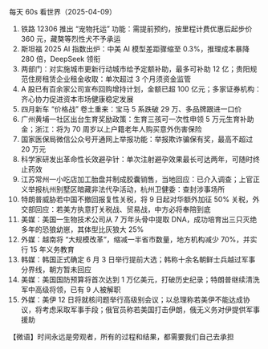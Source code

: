 每天 60s 看世界（2025-04-09）

1. 铁路 12306 推出 “宠物托运” 功能：需提前预约，按里程计费优惠后起步价 360 元，藏獒等烈性犬不予承运
2. 斯坦福 2025 AI 指数出炉：中美 AI 模型差距骤缩至 0.3%，推理成本暴降 280 倍，DeepSeek 领衔
3. 两部门：对实施城市更新行动城市给予定额补助，最多可补助 12 亿；贵阳规范住房租赁企业租金收取：单次超过 3 个月须资金监管
4. A 股已有百余家公司宣布回购增持计划，金额已超 100 亿元；多家证券机构：齐心协力促进资本市场健康稳定发展
5.  四月新车 “价格战” 卷土重来：宝马 5 系跌破 29 万、多品牌跟进一口价
6. 广州黄埔一社区出台生育奖励政策：生育三孩可一次性申领 5 万元生育补助金；浙江：将为 70 周岁以上户籍老年人购买意外伤害保险
7. 国家医保局微信公众号开通网上举报功能：举报欺诈骗保有奖，最高不超过 20 万元
8. 科学家研发出革命性长效避孕针：单次注射避孕效果最长可达两年，可随时终止药效
9. 江苏常州一小吃店加工胎盘并制成胶囊销售，当地回应：已介入调查；上官正义举报杭州别墅区暗藏非法代孕活动，杭州卫健委：查封涉事场所
10. 特朗普威胁若中国不撤回报复性关税，将 9 日起对华额外加征 50% 关税，外交部回应：若美方执意打关税战、贸易战，中方必将奉陪到底
11. 美媒：美国一生物技术公司从 7 万年头骨中提取 DNA，成功培育出三只灭绝多年的恐狼幼崽，其体型比灰狼大 25%
12. 外媒：越南将 “大规模改革”，缩减一半省市数量，地方机构减少 70%，并实行 15 年义务教育
13. 韩媒：韩国正式确定 6 月 3 日举行提前大选；韩称十余名朝鲜士兵越过军事分界线，朝方暂未回应
14. 美媒：美国国防预算将首次达到 1 万亿美元，打破历史纪录；特朗普继续清洗军中高级将领，已有 9 人被解职
15. 外媒：美伊 12 日将就核问题举行高级别会议；以总理称若美伊不能达成协议，将考虑采取军事手段；俄官员称若美国打击伊朗，俄无义务对伊提供军事援助

【微语】时间永远是旁观者，所有的过程和结果，都需要我们自己去承担